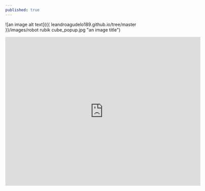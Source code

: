 ```yaml
---
published: true
---
```

![an image alt text]({{ leandroagudelo189.github.io/tree/master }}/images/robot rubik cube_popup.jpg "an image title")


<iframe src="https://www.slideshare.net/LeandroAgudelo2/slideshelf" width="615px" height="470px" frameborder="0" marginwidth="0" marginheight="0" scrolling="no" style="border:none;" allowfullscreen webkitallowfullscreen mozallowfullscreen></iframe>
